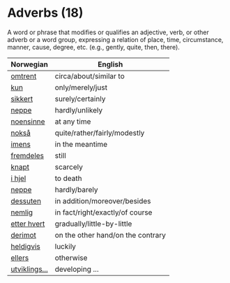# Adverbs (18)

A word or phrase that modifies or qualifies an adjective, verb, or other adverb or a word group, expressing a relation of place, time, circumstance, manner, cause, degree, etc. (e.g., gently, quite, then, there).

| Norwegian | English |
| --- | --- |
| [omtrent](https://www.ordnett.no/search?language=no&phrase=omtrent) | circa/about/similar to |
| [kun](https://www.ordnett.no/search?language=no&phrase=kun) | only/merely/just |
| [sikkert](https://www.ordnett.no/search?language=no&phrase=sikkert) | surely/certainly |
| [neppe](https://www.ordnett.no/search?language=no&phrase=neppe) | hardly/unlikely |
| [noensinne](https://www.ordnett.no/search?language=no&phrase=noensinne) | at any time |
| [nokså](https://www.ordnett.no/search?language=no&phrase=nokså) | quite/rather/fairly/modestly |
| [imens](https://www.ordnett.no/search?language=no&phrase=imens) | in the meantime |
| [fremdeles](https://www.ordnett.no/search?language=no&phrase=fremdeles) | still |
| [knapt](https://www.ordnett.no/search?language=no&phrase=knapt) | scarcely |
| [i hjel](https://www.ordnett.no/search?language=no&phrase=i%20hjel) | to death |
| [neppe](https://www.ordnett.no/search?language=no&phrase=neppe) | hardly/barely |
| [dessuten](https://www.ordnett.no/search?language=no&phrase=dessuten) | in addition/moreover/besides |
| [nemlig](https://www.ordnett.no/search?language=no&phrase=nemlig) | in fact/right/exactly/of course |
| [etter hvert](https://www.ordnett.no/search?language=no&phrase=etter%20hvert) | gradually/little-by-little |
| [derimot](https://www.ordnett.no/search?language=no&phrase=derimot) | on the other hand/on the contrary |
| [heldigvis](https://www.ordnett.no/search?language=no&phrase=heldigvis) | luckily |
| [ellers](https://www.ordnett.no/search?language=no&phrase=ellers) | otherwise |
| [utviklings...](https://www.ordnett.no/search?language=no&phrase=utviklings...) | developing ... |

